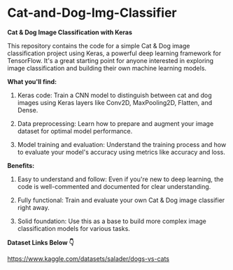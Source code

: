 # Cat-and-Dog-Img-Classifier
 
**Cat & Dog Image Classification with Keras**

This repository contains the code for a simple Cat & Dog image classification project using Keras, a powerful deep learning framework for TensorFlow. It's a great starting point for anyone interested in exploring image classification and building their own machine learning models.

**What you'll find:**

1) Keras code: Train a CNN model to distinguish between cat and dog images using Keras layers like Conv2D, MaxPooling2D, Flatten, and Dense.

2) Data preprocessing: Learn how to prepare and augment your image dataset for optimal model performance.

3) Model training and evaluation: Understand the training process and how to evaluate your model's accuracy using metrics like accuracy and loss.


**Benefits:**

1) Easy to understand and follow: Even if you're new to deep learning, the code is well-commented and documented for clear understanding.

2) Fully functional: Train and evaluate your own Cat & Dog image classifier right away.

3) Solid foundation: Use this as a base to build more complex image classification models for various tasks.

**Dataset Links Below 👇**

https://www.kaggle.com/datasets/salader/dogs-vs-cats
